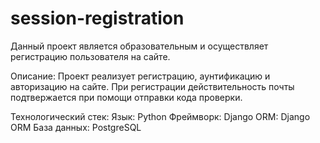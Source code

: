 # session-registration
Данный проект является образовательным и осуществляет регистрацию пользователя на сайте. 


Описание:
Проект реализует регистрацию, аунтификацию и авторизацию на сайте. При регистрации действительность почты подтвержается при помощи отправки кода проверки.


Технологический стек:
Язык: Python
Фреймворк: Django
ORM: Django ORM
База данных: PostgreSQL
